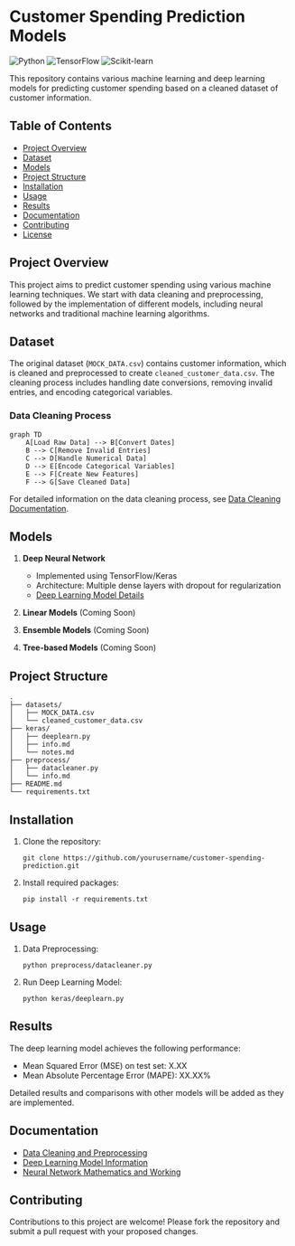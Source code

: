 # Customer Spending Prediction Models

![Python](https://img.shields.io/badge/Python-3.7%2B-blue)
![TensorFlow](https://img.shields.io/badge/TensorFlow-2.0%2B-orange)
![Scikit-learn](https://img.shields.io/badge/Scikit--learn-Latest-green)

This repository contains various machine learning and deep learning models for predicting customer spending based on a cleaned dataset of customer information.

## Table of Contents

- [Project Overview](#project-overview)
- [Dataset](#dataset)
- [Models](#models)
- [Project Structure](#project-structure)
- [Installation](#installation)
- [Usage](#usage)
- [Results](#results)
- [Documentation](#documentation)
- [Contributing](#contributing)
- [License](#license)

## Project Overview

This project aims to predict customer spending using various machine learning techniques. We start with data cleaning and preprocessing, followed by the implementation of different models, including neural networks and traditional machine learning algorithms.

## Dataset

The original dataset (`MOCK_DATA.csv`) contains customer information, which is cleaned and preprocessed to create `cleaned_customer_data.csv`. The cleaning process includes handling date conversions, removing invalid entries, and encoding categorical variables.

### Data Cleaning Process

```mermaid
graph TD
    A[Load Raw Data] --> B[Convert Dates]
    B --> C[Remove Invalid Entries]
    C --> D[Handle Numerical Data]
    D --> E[Encode Categorical Variables]
    E --> F[Create New Features]
    F --> G[Save Cleaned Data]
```

For detailed information on the data cleaning process, see [Data Cleaning Documentation](preprocess/info.md).

## Models

1. **Deep Neural Network**
   - Implemented using TensorFlow/Keras
   - Architecture: Multiple dense layers with dropout for regularization
   - [Deep Learning Model Details](keras/info.md)

2. **Linear Models** (Coming Soon)
3. **Ensemble Models** (Coming Soon)
4. **Tree-based Models** (Coming Soon)

## Project Structure

```
.
├── datasets/
│   ├── MOCK_DATA.csv
│   └── cleaned_customer_data.csv
├── keras/
│   ├── deeplearn.py
│   ├── info.md
│   └── notes.md
├── preprocess/
│   ├── datacleaner.py
│   └── info.md
├── README.md
└── requirements.txt
```

## Installation

1. Clone the repository:
   ```
   git clone https://github.com/yourusername/customer-spending-prediction.git
   ```

2. Install required packages:
   ```
   pip install -r requirements.txt
   ```

## Usage

1. Data Preprocessing:
   ```
   python preprocess/datacleaner.py
   ```

2. Run Deep Learning Model:
   ```
   python keras/deeplearn.py
   ```

## Results

The deep learning model achieves the following performance:

- Mean Squared Error (MSE) on test set: X.XX
- Mean Absolute Percentage Error (MAPE): XX.XX%

Detailed results and comparisons with other models will be added as they are implemented.

## Documentation

- [Data Cleaning and Preprocessing](preprocess/info.md)
- [Deep Learning Model Information](keras/info.md)
- [Neural Network Mathematics and Working](keras/notes.md)

## Contributing

Contributions to this project are welcome! Please fork the repository and submit a pull request with your proposed changes.
